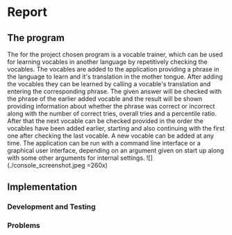 # Report
## The program
The for the project chosen program is a vocable trainer, which can be used for learning vocables in another language by repetitively checking the vocables. The vocables are added to the application providing a phrase in the language to learn and it's translation in the mother tongue. After adding the vocables they can be learned by calling a vocable's translation and entering the corresponding phrase. The given answer will be checked with the phrase of the earlier added vocable and the result will be shown providing information about whether the phrase was correct or incorrect along with the number of correct tries, overall tries and a percentile ratio. After that the next vocable can be checked provided in the order the vocables have been added earlier, starting and also continuing with the first one after checking the last vocable. A new vocable can be added at any time.
The application can be run with a command line interface or a graphical user interface, depending on an argument given on start up along with some other arguments for internal settings.
![](./console_screenshot.jpeg =260x)


## Implementation
### Development and Testing
### Problems
<!--stackedit_data:
eyJoaXN0b3J5IjpbLTE0NDUyNjA4NjMsMjQxNDIxNzE3LDEwMj
Q5OTc0ODksLTI3OTA2MjI2OSwtMTQ3NjIzNjgxNSwtMjMzNjEx
MzUzLDE5MTQ5MjA3NTYsLTgyNTg5ODQzLC0zOTMwNDkyODJdfQ
==
-->